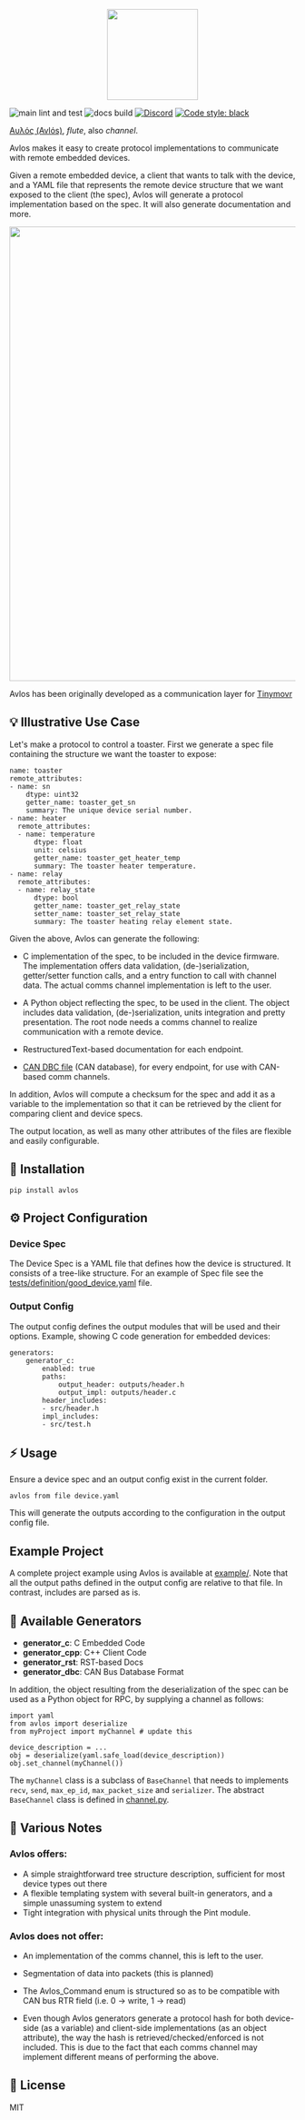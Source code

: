 <p align="center">
<img src="avlos_logo.png" width="160"/>
</p>

![main lint and test](https://github.com/tinymovr/avlos/actions/workflows/ci.yml/badge.svg) ![docs build](https://github.com/tinymovr/avlos/actions/workflows/docs.yml/badge.svg) [![Discord](https://img.shields.io/discord/742400176664084535)](https://discord.gg/CzcCaXbU) [![Code style: black](https://img.shields.io/badge/code%20style-black-000000.svg)](https://github.com/psf/black)

[Αυλός (Avlόs)](https://en.wikipedia.org/wiki/Aulos), _flute_, also _channel_.

Avlos makes it easy to create protocol implementations to communicate with remote embedded devices.

Given a remote embedded device, a client that wants to talk with the device, and a YAML file that represents the remote device structure that we want exposed to the client (the spec), Avlos will generate a protocol implementation based on the spec. It will also generate documentation and more. 

<p align="center">
<img src="docs/diagram.png" width="800"/>
</p>

Avlos has been originally developed as a communication layer for [Tinymovr](https://tinymovr.com)

## :bulb: Illustrative Use Case

Let's make a protocol to control a toaster. First we generate a spec file containing the structure we want the toaster to expose:

    name: toaster
    remote_attributes:
    - name: sn
        dtype: uint32
        getter_name: toaster_get_sn
        summary: The unique device serial number.
    - name: heater
      remote_attributes:
      - name: temperature
          dtype: float
          unit: celsius
          getter_name: toaster_get_heater_temp
          summary: The toaster heater temperature.
    - name: relay
      remote_attributes:
      - name: relay_state
          dtype: bool
          getter_name: toaster_get_relay_state
          setter_name: toaster_set_relay_state
          summary: The toaster heating relay element state.

Given the above, Avlos can generate the following:

- C implementation of the spec, to be included in the device firmware. The implementation offers data validation, (de-)serialization, getter/setter function calls, and a entry function to call with channel data. The actual comms channel implementation is left to the user.

- A Python object reflecting the spec, to be used in the client. The object includes data validation, (de-)serialization, units integration and pretty presentation. The root node needs a comms channel to realize communication with a remote device.

- RestructuredText-based documentation for each endpoint.

- [CAN DBC file](https://www.csselectronics.com/pages/can-dbc-file-database-intro) (CAN database), for every endpoint, for use with CAN-based comm channels.

In addition, Avlos will compute a checksum for the spec and add it as a variable to the implementation so that it can be retrieved by the client for comparing client and device specs. 

The output location, as well as many other attributes of the files are flexible and easily configurable.

## :gift: Installation

    pip install avlos

## :gear: Project Configuration

### Device Spec

The Device Spec is a YAML file that defines how the device is structured. It consists of a tree-like structure. For an example of Spec file see the [tests/definition/good_device.yaml](./tests/definition/good_device.yaml) file.

### Output Config

The output config defines the output modules that will be used and their options. Example, showing C code generation for embedded devices:

    generators:
        generator_c:
            enabled: true
            paths:
                output_header: outputs/header.h
                output_impl: outputs/header.c
            header_includes:
            - src/header.h
            impl_includes:
            - src/test.h

## :zap: Usage

Ensure a device spec and an output config exist in the current folder.

    avlos from file device.yaml

This will generate the outputs according to the configuration in the output config file.

## Example Project

A complete project example using Avlos is available at [example/](./example). Note that all the output paths defined in the output config are relative to that file. In contrast, includes are parsed as is.

## :gem: Available Generators

- __generator_c__: C Embedded Code
- __generator_cpp__: C++ Client Code
- __generator_rst__: RST-based Docs
- __generator_dbc__: CAN Bus Database Format

In addition, the object resulting from the deserialization of the spec can be used as a Python object for RPC, by supplying a channel as follows:

    import yaml
    from avlos import deserialize
    from myProject import myChannel # update this
    
    device_description = ...
    obj = deserialize(yaml.safe_load(device_description))
    obj.set_channel(myChannel())

The `myChannel` class is a subclass of `BaseChannel` that needs to implements `recv`, `send`, `max_ep_id`, `max_packet_size` and `serializer`. The abstract `BaseChannel` class is defined in [channel.py](avlos/channel.py).

## :memo: Various Notes

### Avlos offers:

- A simple straightforward tree structure description, sufficient for most device types out there
- A flexible templating system with several built-in generators, and a simple unassuming system to extend
- Tight integration with physical units through the Pint module.

### Avlos does not offer:

- An implementation of the comms channel, this is left to the user.
- Segmentation of data into packets (this is planned)

- The Avlos_Command enum is structured so as to be compatible with CAN bus RTR field (i.e. 0 -> write, 1 -> read)
- Even though Avlos generators generate a protocol hash for both device-side (as a variable) and client-side implementations (as an object attribute), the way the hash is retrieved/checked/enforced is not included. This is due to the fact that each comms channel may implement different means of performing the above.

## :key: License

MIT

